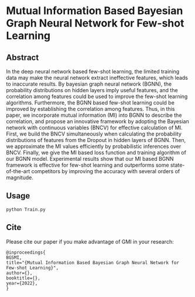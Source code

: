 # Mutual Information Based Bayesian Graph Neural Network for Few-shot Learning

## Abstract
In the deep neural network based few-shot learning, the limited training data may make the neural network extract ineffective features, which leads to inaccurate results. By bayesian graph neural network (BGNN), the probability distributions on hidden layers imply useful features, and the correlation
among features could be used to improve the few-shot learning algorithms. Furthermore, the BGNN based few-shot learning could be improved by establishing the correlation among features. Thus, in this paper, we incorporate mutual information (MI) into BGNN to describe the correlation, and propose an innovative framework by adopting the Bayesian network with continuous variables (BNCV) for effective calculation of MI. First, we build the BNCV simultaneously when calculating the probability distributions of features from the Dropout in hidden layers of BGNN. Then, we approximate the MI values efficiently by probabilistic inferences over BNCV. Finally, we give the MI based loss function and training algorithm of our BGNN model. Experimental results show that our MI based BGNN framework is effective for few-shot learning and outperforms some state-of-the-art competitors by improving the accuracy with several orders of magnitude.

## Usage
```python Train.py```
## Cite
Please cite our paper if you make advantage of GMI in your research:

```
@inproceedings{
BGSMI,
title="{Mutual Information Based Bayesian Graph Neural Network for Few-shot Learning}",
author={},
booktitle={},
year={2022},
}
```
